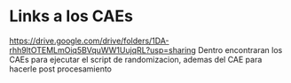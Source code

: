 # Links a los CAEs
https://drive.google.com/drive/folders/1DA-rhh9ltOTEMLmOiq5BVquWW1UujqRL?usp=sharing
Dentro encontraran los CAEs para ejecutar el script de randomizacion, ademas del CAE para hacerle post procesamiento
